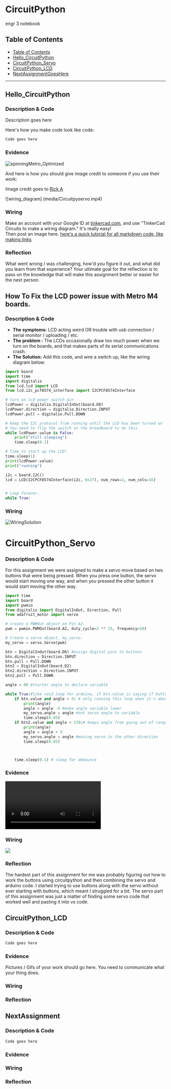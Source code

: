 # CircuitPython
engr 3 notebook

## Table of Contents
* [Table of Contents](#TableOfContents)
* [Hello_CircuitPython](#Hello_CircuitPython)
* [CircuitPython_Servo](#CircuitPython_Servo)
* [CircuitPython_LCD](#CircuitPython_LCD)
* [NextAssignmentGoesHere](#NextAssignment)
---

## Hello_CircuitPython

### Description & Code
Description goes here

Here's how you make code look like code:

```python
Code goes here

```


### Evidence


![spinningMetro_Optimized](https://user-images.githubusercontent.com/54641488/192549584-18285130-2e3b-4631-8005-0792c2942f73.gif)


And here is how you should give image credit to someone if you use their work:

Image credit goes to [Rick A](https://www.youtube.com/watch?v=dQw4w9WgXcQ&scrlybrkr=8931d0bc)

![wiring_diagram] (media/Circuitpyservo.mp4)



### Wiring
Make an account with your Google ID at [tinkercad.com](https://www.tinkercad.com/learn/circuits), and use "TinkerCad Circuits to make a wiring diagram."  It's really easy!  
Then post an image here.   [here's a quick tutorial for all markdown code, like making links](https://guides.github.com/features/mastering-markdown/)

### Reflection
What went wrong / was challenging, how'd you figure it out, and what did you learn from that experience?  Your ultimate goal for the reflection is to pass on the knowledge that will make this assignment better or easier for the next person.




## How To Fix the LCD power issue with Metro M4 boards.

### Description & Code

* **The symptoms:**  LCD acting weird OR trouble with usb connection / serial monitor / uploading / etc.
* **The problem :** The LCDs occasionally draw too much power when we turn on the boards, and that makes parts of its serial communications crash.
* **The Solution:** Add this code, and wire a switch up, like the wiring diagram below:



```python
import board
import time
import digitalio
from lcd.lcd import LCD
from lcd.i2c_pcf8574_interface import I2CPCF8574Interface

# turn on lcd power switch pin
lcdPower = digitalio.DigitalInOut(board.D8)
lcdPower.direction = digitalio.Direction.INPUT
lcdPower.pull = digitalio.Pull.DOWN

# Keep the I2C protocol from running until the LCD has been turned on
# You need to flip the switch on the breadboard to do this.
while lcdPower.value is False:
    print("still sleeping")
    time.sleep(0.1)

# Time to start up the LCD!
time.sleep(1)
print(lcdPower.value)
print("running")

i2c = board.I2C()
lcd = LCD(I2CPCF8574Interface(i2c, 0x27), num_rows=2, num_cols=16)


# Loop forever.
while True:

```
### Wiring

![WiringSolution](media/LCDScreenWiring.png)



# CircuitPython_Servo

### Description & Code

For this assignment we were assigned to make a servo move based on two buttons that were being pressed. When you press one button, the servo would start
moving one way, and when you pressed the other button it would start moving the other way. 

```python
import time
import board
import pwmio
from digitalio import DigitalInOut, Direction, Pull
from adafruit_motor import servo

# create a PWMOut object on Pin A2.
pwm = pwmio.PWMOut(board.A2, duty_cycle=2 ** 15, frequency=50)

# Create a servo object, my_servo.
my_servo = servo.Servo(pwm)

btn = DigitalInOut(board.D6) #assign digital pins to buttons
btn.direction = Direction.INPUT
btn.pull = Pull.DOWN 
btn2 = DigitalInOut(board.D2)
btn2.direction = Direction.INPUT
btn2.pull = Pull.DOWN

angle = 90 #starter angle to declare variable

while True:#like void loop for arduino, if btn.value is saying if button is pressed
    if btn.value and angle > 5: # only running this loop when it's above 5 keeps angle from going out of range
        print(angle)    
        angle = angle -5 #make angle variable lower
        my_servo.angle = angle #set servo angle to variable
        time.sleep(0.05)
    if btn2.value and angle < 170:# keeps angle from going out of range on the other end
        print(angle)
        angle = angle + 5 
        my_servo.angle = angle #moving servo in the other direction
        time.sleep(0.05)



    time.sleep(0.1) # sleep for debounce
```

### Evidence

![](media/Circuitpyservo.mp4)

### Wiring

![](media/circuitpyservo.png)

### Reflection 

The hardest part of this assignment for me was probably figuring out how to work the buttons using circuitpython and then combining the servo and
arduino code. I started trying to use buttons along with the servo without ever starting with buttons, which meant I struggled for a bit. The servo
part of this assignment was just a matter of finding some servo code that worked well and pasting it into vs code. 




## CircuitPython_LCD

### Description & Code

```python
Code goes here

```

### Evidence

Pictures / Gifs of your work should go here.  You need to communicate what your thing does.

### Wiring

### Reflection





## NextAssignment

### Description & Code

```python
Code goes here

```

### Evidence

### Wiring

### Reflection
